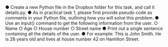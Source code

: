 ● Create a new Python file in the Dropbox folder for this task, and call it
details.py.
● As in practical task 1, please first provide pseudo code as comments in
your Python file, outlining how you will solve this problem.
● Use an input() command to get the following information from the
user.
○ Name
○ Age
○ House number
○ Street name
● Print out a single sentence containing all the details of the user.
● For example:
This is John Smith. He is 28 years old and lives at house
number 42 on Hamilton Street.
